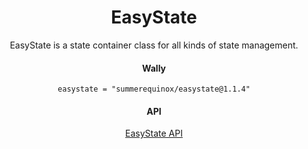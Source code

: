 <div align="center">

# EasyState
EasyState is a state container class for all kinds of state management.

#### Wally
`easystate = "summerequinox/easystate@1.1.4"`

#### API
[EasyState API](https://summerequinox.github.io/EasyState/)

</div>
